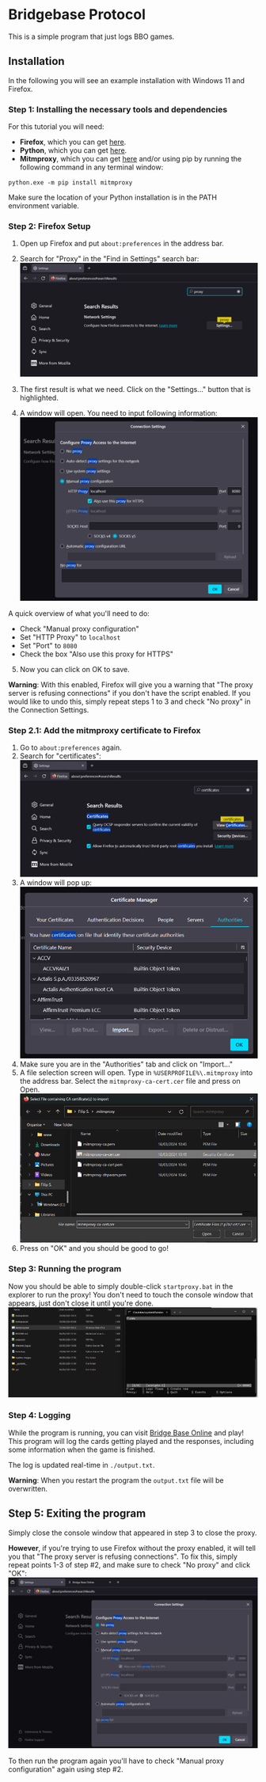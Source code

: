 # Bridgebase Protocol

This is a simple program that just logs BBO games. 

## Installation
In the following you will see an example installation with Windows 11 and Firefox.

### Step 1: Installing the necessary tools and dependencies

For this tutorial you will need:
- **Firefox**, which you can get [here](https://www.mozilla.org/en-US/firefox/new/).
- **Python**, which you can get [here](https://www.python.org/downloads/).
- **Mitmproxy**, which you can get [here](https://www.mitmproxy.org/downloads/) and/or using pip by running the following command in any terminal window:

```
python.exe -m pip install mitmproxy
```

Make sure the location of your Python installation is in the PATH environment variable.

### Step 2: Firefox Setup

1. Open up Firefox and put `about:preferences` in the address bar. 

2. Search for "Proxy" in the "Find in Settings" search bar:
![firefox preferences search](./readme-images/firefox-preferences-search.png)

3. The first result is what we need. Click on the "Settings..." button that is highlighted. 

4. A window will open. You need to input following information:
![firefox connection settings](./readme-images/firefox-connection-settings.png)

A quick overview of what you'll need to do:
- Check "Manual proxy configuration"
- Set "HTTP Proxy" to `localhost`
- Set "Port" to `8080`
- Check the box "Also use this proxy for HTTPS"

5. Now you can click on OK to save. 

**Warning**: With this enabled, Firefox will give you a warning that "The proxy server is refusing connections" if you don't have the script enabled. If you would like to undo this, simply repeat steps 1 to 3 and check "No proxy" in the Connection Settings. 

### Step 2.1: Add the mitmproxy certificate to Firefox

1. Go to `about:preferences` again.
2. Search for "certificates":
![firefox preferences search certificates](./readme-images/firefox-prefences-search-certificates.png)
3. A window will pop up:
![firefox certificate manager](./readme-images/firefox-certificate-manager.png) 
4. Make sure you are in the "Authorities" tab and click on "Import..."
5. A file selection screen will open. Type in `%USERPROFILE%\.mitmproxy` into the address bar. Select the `mitmproxy-ca-cert.cer` file and press on Open.
![import certificate](./readme-images/import-certificate.png)
6. Press on "OK" and you should be good to go!

### Step 3: Running the program

Now you should be able to simply double-click `startproxy.bat` in the explorer to run the proxy! You don't need to touch the console window that appears, just don't close it until you're done. 
![explorer run proxy](./readme-images/explorer-run-proxy.png)

### Step 4: Logging

While the program is running, you can visit [Bridge Base Online](https://bridgebase.com/) and play! This program will log the cards getting played and the responses, including some information when the game is finished. 

The log is updated real-time in `./output.txt`. 

**Warning**: When you restart the program the `output.txt` file will be overwritten.

## Step 5: Exiting the program

Simply close the console window that appeared in step 3 to close the proxy. 

**However**, if you're trying to use Firefox without the proxy enabled, it will tell you that "The proxy server is refusing connections". To fix this, simply repeat points 1-3 of step #2, and make sure to check "No proxy" and click "OK":
![firefox preferences disable proxy](./readme-images/firefox-preferences-disable-proxy.png)

To then run the program again you'll have to check "Manual proxy configuration" again using step #2.